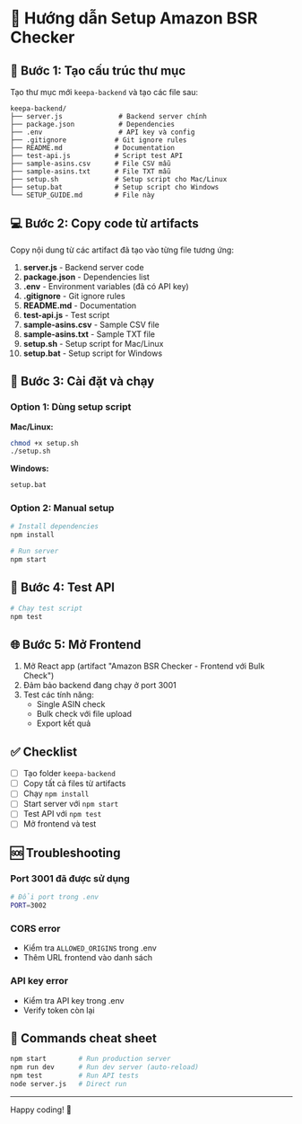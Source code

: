 # 🚀 Hướng dẫn Setup Amazon BSR Checker

## 📁 Bước 1: Tạo cấu trúc thư mục

Tạo thư mục mới `keepa-backend` và tạo các file sau:

```
keepa-backend/
├── server.js              # Backend server chính
├── package.json           # Dependencies
├── .env                   # API key và config
├── .gitignore            # Git ignore rules
├── README.md             # Documentation
├── test-api.js           # Script test API
├── sample-asins.csv      # File CSV mẫu
├── sample-asins.txt      # File TXT mẫu
├── setup.sh              # Setup script cho Mac/Linux
├── setup.bat             # Setup script cho Windows
└── SETUP_GUIDE.md        # File này
```

## 💻 Bước 2: Copy code từ artifacts

Copy nội dung từ các artifact đã tạo vào từng file tương ứng:

1. **server.js** - Backend server code
2. **package.json** - Dependencies list
3. **.env** - Environment variables (đã có API key)
4. **.gitignore** - Git ignore rules
5. **README.md** - Documentation
6. **test-api.js** - Test script
7. **sample-asins.csv** - Sample CSV file
8. **sample-asins.txt** - Sample TXT file
9. **setup.sh** - Setup script for Mac/Linux
10. **setup.bat** - Setup script for Windows

## 🔧 Bước 3: Cài đặt và chạy

### Option 1: Dùng setup script

**Mac/Linux:**
```bash
chmod +x setup.sh
./setup.sh
```

**Windows:**
```cmd
setup.bat
```

### Option 2: Manual setup

```bash
# Install dependencies
npm install

# Run server
npm start
```

## 🧪 Bước 4: Test API

```bash
# Chạy test script
npm test
```

## 🌐 Bước 5: Mở Frontend

1. Mở React app (artifact "Amazon BSR Checker - Frontend với Bulk Check")
2. Đảm bảo backend đang chạy ở port 3001
3. Test các tính năng:
   - Single ASIN check
   - Bulk check với file upload
   - Export kết quả

## ✅ Checklist

- [ ] Tạo folder `keepa-backend`
- [ ] Copy tất cả files từ artifacts
- [ ] Chạy `npm install`
- [ ] Start server với `npm start`
- [ ] Test API với `npm test`
- [ ] Mở frontend và test

## 🆘 Troubleshooting

### Port 3001 đã được sử dụng
```bash
# Đổi port trong .env
PORT=3002
```

### CORS error
- Kiểm tra `ALLOWED_ORIGINS` trong .env
- Thêm URL frontend vào danh sách

### API key error
- Kiểm tra API key trong .env
- Verify token còn lại

## 📝 Commands cheat sheet

```bash
npm start        # Run production server
npm run dev      # Run dev server (auto-reload)
npm test         # Run API tests
node server.js   # Direct run
```

---

Happy coding! 🎉